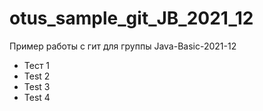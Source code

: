 # otus_sample_git_JB_2021_12

Пример работы с гит для группы Java-Basic-2021-12
- Тест 1
- Test 2
- Test 3
- Test 4
